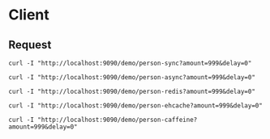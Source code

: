 # Client

## Request

    curl -I "http://localhost:9090/demo/person-sync?amount=999&delay=0"

    curl -I "http://localhost:9090/demo/person-async?amount=999&delay=0"

    curl -I "http://localhost:9090/demo/person-redis?amount=999&delay=0"

    curl -I "http://localhost:9090/demo/person-ehcache?amount=999&delay=0"

    curl -I "http://localhost:9090/demo/person-caffeine?amount=999&delay=0"